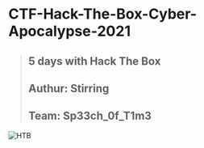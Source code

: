 # CTF-Hack-The-Box-Cyber-Apocalypse-2021
> ## 5 days with Hack The Box
> ## Authur: Stirring
> ## Team: Sp33ch_0f_T1m3

![HTB](https://raw.githubusercontent.com/evyatar9/Writeups/master/CTFs/2021-CTF_HackTheBox/Cyber_Apocalypse_2021/images/ctf.gif)
